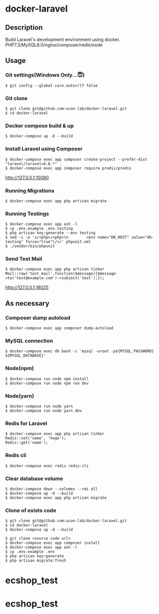 # docker-laravel

## Description

Build Laravel's development environment using docker.
PHP7.3/MySQL8.0/nginx/composer/redis/node

## Usage

### Git settings(Windows Only...😇)

```
$ git config --global core.autocrlf false
```

### Git clone

```
$ git clone git@github.com:ucan-lab/docker-laravel.git
$ cd docker-laravel
```

### Docker compose build & up

```
$ docker-compose up -d --build
```

### Install Laravel using Composer

```
$ docker-compose exec app composer create-project --prefer-dist "laravel/laravel=6.0.*" .
$ docker-compose exec app composer require predis/predis
```

http://127.0.0.1:10080

### Running Migrations

```
$ docker-compose exec app php artisan migrate
```

### Running Testings

```
$ docker-compose exec app ash -l
$ cp .env.example .env.testing
$ php artisan key:generate --env testing
$ sed -i -e 's/<php>/<php>\n        <env name="DB_HOST" value="db-testing" force="true"\/>/' phpunit.xml
$ ./vendor/bin/phpunit
```

### Send Test Mail

```
$ docker-compose exec app php artisan tinker
Mail::raw('test mail',function($message){$message->to('test@example.com')->subject('test');});
```

http://127.0.0.1:18025

## As necessary

### Composer dump autoload

```
$ docker-compose exec app composer dump-autoload
```

### MySQL connection

```
$ docker-compose exec db bash -c 'mysql -uroot -p${MYSQL_PASSWORD} ${MYSQL_DATABASE}'
```

### Node(npm)

```
$ docker-compose run node npm install
$ docker-compose run node npm run dev
```

### Node(yarn)

```
$ docker-compose run node yarn
$ docker-compose run node yarn dev
```

### Redis for Laravel

```
$ docker-compose exec app php artisan tinker
Redis::set('name', 'hoge');
Redis::get('name');
```

### Redis cli

```
$ docker-compose exec redis redis-cli
```

### Clear database volume

```
$ docker-compose down --volumes --rmi all
$ docker-compose up -d --build
$ docker-compose exec app php artisan migrate
```

### Clone of exists code

```
$ git clone git@github.com:ucan-lab/docker-laravel.git
$ cd docker-laravel
$ docker-compose up -d --build

$ git clone <source code url>
$ docker-compose exec app composer install
$ docker-compose exec app ash -l
$ cp .env.example .env
$ php artisan key:generate
$ php artisan migrate:fresh
```
# ecshop_test
# ecshop_test

